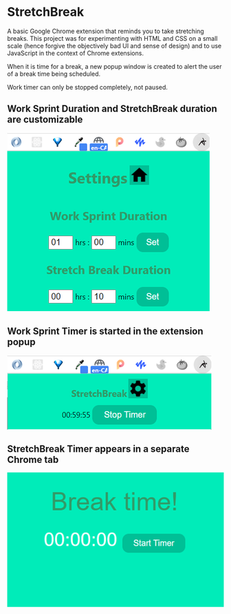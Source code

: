# StretchBreak

A basic Google Chrome extension that reminds you to take stretching breaks. This project was for experimenting with HTML and CSS on a small scale (hence forgive the objectively bad UI and sense of design) and to use JavaScript in the context of Chrome extensions. 

When it is time for a break, a new popup window is created to alert the user of a break time being scheduled. 

Work timer can only be stopped completely, not paused. 

## Work Sprint Duration and StretchBreak duration are customizable

![Settings](https://github.com/criachi/StretchBreak/blob/master/screenshots/SettingsPage.PNG)

## Work Sprint Timer is started in the extension popup

![Work Timer](https://github.com/criachi/StretchBreak/blob/master/screenshots/WorkTimer.PNG)

## StretchBreak Timer appears in a separate Chrome tab

![StretchBreak Timer](https://github.com/criachi/StretchBreak/blob/master/screenshots/breakTimePopup.PNG)

